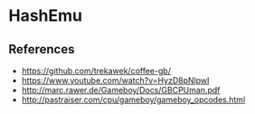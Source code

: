 # HashEmu

References
-------

- https://github.com/trekawek/coffee-gb/
- https://www.youtube.com/watch?v=HyzD8pNlpwI
- http://marc.rawer.de/Gameboy/Docs/GBCPUman.pdf
- http://pastraiser.com/cpu/gameboy/gameboy_opcodes.html
